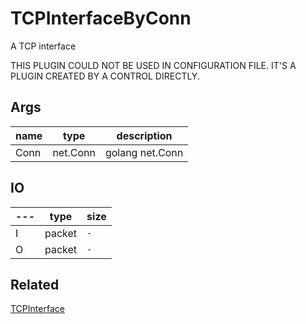 # TCPInterfaceByConn

A TCP interface

THIS PLUGIN COULD NOT BE USED IN CONFIGURATION FILE. IT'S A PLUGIN CREATED BY A CONTROL DIRECTLY.

## Args

| name | type     | description     |
| ---- | -------- | --------------- |
| Conn | net.Conn | golang net.Conn |

## IO

| --- | type   | size   |
| --- | ------ | ------ |
| I   | packet | `-`    |
| O   | packet | `-` |

## Related

[TCPInterface](TCPInterface.md)